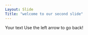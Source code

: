 ```yaml
---
Layout: Slide
Title: "welcome to our second slide"
---
```

Your text
Use the left arrow to go back!
